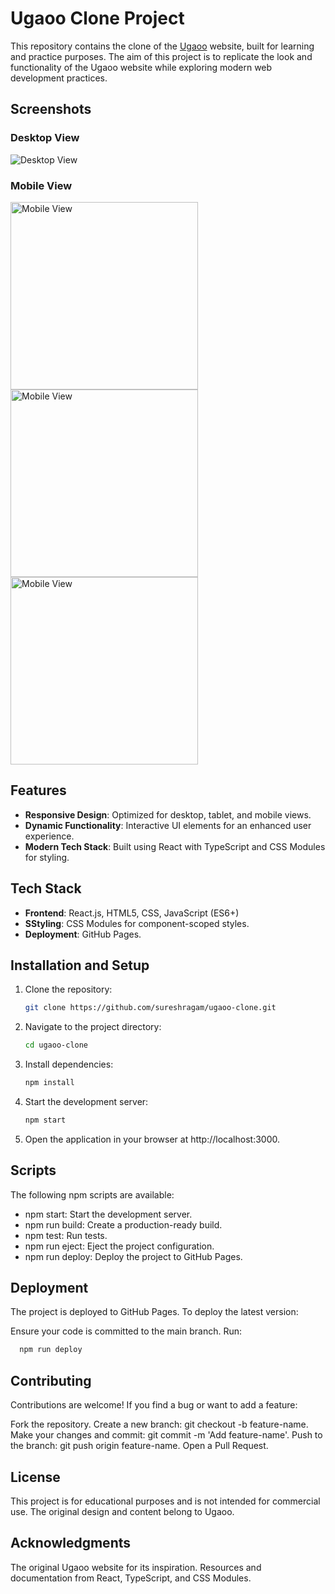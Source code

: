 # Ugaoo Clone Project

This repository contains the clone of the [Ugaoo](https://www.ugaoo.com/) website, built for learning and practice purposes. The aim of this project is to replicate the look and functionality of the Ugaoo website while exploring modern web development practices.

## Screenshots

### Desktop View
![Desktop View](./src/assets/screenshots/desktop-view.png)

### Mobile View
<div>
   <img src="./src/assets/screenshots/mobile-view.png" alt="Mobile View" width="300px">
   <img src="./src/assets/screenshots/mobile-view1.png" alt="Mobile View" width="300px">
   <img src="./src/assets/screenshots/mobile-view2.png" alt="Mobile View" width="300px">
</div>

## Features

- **Responsive Design**: Optimized for desktop, tablet, and mobile views.
- **Dynamic Functionality**: Interactive UI elements for an enhanced user experience.
- **Modern Tech Stack**: Built using React with TypeScript and CSS Modules for styling.

## Tech Stack

- **Frontend**: React.js, HTML5, CSS, JavaScript (ES6+)
- **SStyling**: CSS Modules for component-scoped styles.
- **Deployment**: GitHub Pages.

## Installation and Setup

1. Clone the repository:
   ```bash
   git clone https://github.com/sureshragam/ugaoo-clone.git
   ```
2. Navigate to the project directory:
   ```bash
   cd ugaoo-clone
   ```
3. Install dependencies:
   ```bash
   npm install
   ```
4. Start the development server:
   ```bash
   npm start
   ```
5. Open the application in your browser at http://localhost:3000.

## Scripts
The following npm scripts are available:

- npm start: Start the development server.
- npm run build: Create a production-ready build.
- npm test: Run tests.
- npm run eject: Eject the project configuration.
- npm run deploy: Deploy the project to GitHub Pages.

## Deployment
The project is deployed to GitHub Pages. To deploy the latest version:

Ensure your code is committed to the main branch.
Run:
```bash
  npm run deploy
```

## Contributing
Contributions are welcome! If you find a bug or want to add a feature:

Fork the repository.
Create a new branch: git checkout -b feature-name.
Make your changes and commit: git commit -m 'Add feature-name'.
Push to the branch: git push origin feature-name.
Open a Pull Request.
## License
This project is for educational purposes and is not intended for commercial use. The original design and content belong to Ugaoo.

## Acknowledgments
The original Ugaoo website for its inspiration.
Resources and documentation from React, TypeScript, and CSS Modules.
   

